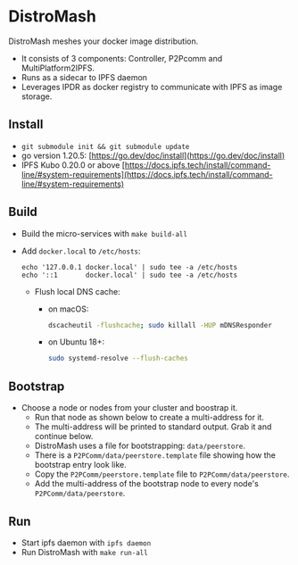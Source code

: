 # DistroMash

DistroMash meshes your docker image distribution.

- It consists of 3 components: Controller, P2Pcomm and MultiPlatform2IPFS.
- Runs as a sidecar to IPFS daemon
- Leverages IPDR as docker registry to communicate with IPFS as image storage.

## Install

- `git submodule init && git submodule update`
- go version 1.20.5: [https://go.dev/doc/install](https://go.dev/doc/install)
- IPFS Kubo 0.20.0 or above [https://docs.ipfs.tech/install/command-line/#system-requirements](https://docs.ipfs.tech/install/command-line/#system-requirements)

## Build

- Build the micro-services with `make build-all`
- Add `docker.local` to `/etc/hosts`:

  ```hosts
  echo '127.0.0.1 docker.local' | sudo tee -a /etc/hosts
  echo '::1       docker.local' | sudo tee -a /etc/hosts
  ```

  - Flush local DNS cache:

    - on macOS:

      ```bash
      dscacheutil -flushcache; sudo killall -HUP mDNSResponder
      ```

    - on Ubuntu 18+:

      ```bash
      sudo systemd-resolve --flush-caches
      ```

## Bootstrap

- Choose a node or nodes from your cluster and boostrap it.
  - Run that node as shown below to create a multi-address for it.
  - The multi-address will be printed to standard output. Grab it and continue below.
  - DistroMash uses a file for bootstrapping: `data/peerstore`.
  - There is a `P2PComm/data/peerstore.template` file showing how the bootstrap entry look like.
  - Copy the `P2PComm/peerstore.template` file to `P2PComm/data/peerstore`.
  - Add the multi-address of the bootstrap node to every node's `P2PComm/data/peerstore`.

## Run

- Start ipfs daemon with `ipfs daemon`
- Run DistroMash with `make run-all`
